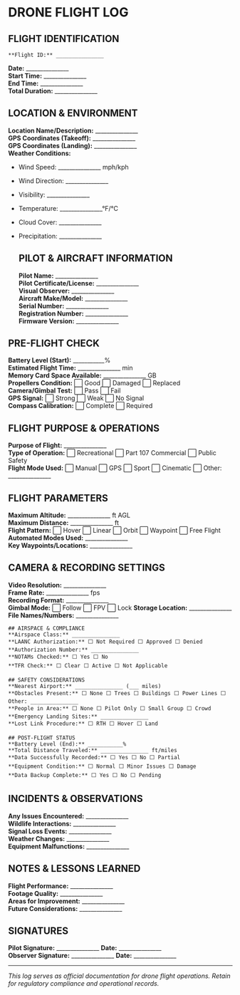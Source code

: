 # DRONE FLIGHT LOG

## FLIGHT IDENTIFICATION
    **Flight ID:** _______________  
**Date:** _______________  
**Start Time:** _______________  
**End Time:** _______________  
**Total Duration:** _______________

## LOCATION & ENVIRONMENT
**Location Name/Description:** _______________  
**GPS Coordinates (Takeoff):** _______________  
**GPS Coordinates (Landing):** _______________  
**Weather Conditions:**
- Wind Speed: _______________ mph/kph
- Wind Direction: _______________
- Visibility: _______________
- Temperature: _______________°F/°C
- Cloud Cover: _______________
- Precipitation: _______________

    ## PILOT & AIRCRAFT INFORMATION
    **Pilot Name:** _______________  
    **Pilot Certificate/License:** _______________  
    **Visual Observer:** _______________  
    **Aircraft Make/Model:** _______________  
    **Serial Number:** _______________  
    **Registration Number:** _______________  
    **Firmware Version:** _______________

## PRE-FLIGHT CHECK
**Battery Level (Start):** ___________%  
**Estimated Flight Time:** _______________ min  
**Memory Card Space Available:** _______________ GB  
**Propellers Condition:** ⬜ Good ⬜ Damaged ⬜ Replaced  
**Camera/Gimbal Test:** ⬜ Pass ⬜ Fail  
**GPS Signal:** ⬜ Strong ⬜ Weak ⬜ No Signal  
**Compass Calibration:** ⬜ Complete ⬜ Required  

## FLIGHT PURPOSE & OPERATIONS
**Purpose of Flight:** _______________  
**Type of Operation:** ⬜ Recreational ⬜ Part 107 Commercial ⬜ Public Safety  
**Flight Mode Used:** ⬜ Manual ⬜ GPS ⬜ Sport ⬜ Cinematic ⬜ Other: _______________

## FLIGHT PARAMETERS
**Maximum Altitude:** _______________ ft AGL  
**Maximum Distance:** _______________ ft  
**Flight Pattern:** ⬜ Hover ⬜ Linear ⬜ Orbit ⬜ Waypoint ⬜ Free Flight  
**Automated Modes Used:** _______________  
**Key Waypoints/Locations:** _______________

## CAMERA & RECORDING SETTINGS
**Video Resolution:** _______________  
**Frame Rate:** _______________ fps  
**Recording Format:** _______________  
**Gimbal Mode:** ⬜ Follow ⬜ FPV ⬜ Lock
**Storage Location:** _______________  
**File Names/Numbers:** _______________

    ## AIRSPACE & COMPLIANCE
    **Airspace Class:** _______________  
    **LAANC Authorization:** ⬜ Not Required ⬜ Approved ⬜ Denied  
    **Authorization Number:** _______________  
    **NOTAMs Checked:** ⬜ Yes ⬜ No  
    **TFR Check:** ⬜ Clear ⬜ Active ⬜ Not Applicable  

    ## SAFETY CONSIDERATIONS
    **Nearest Airport:** _______________ (___ miles)  
    **Obstacles Present:** ⬜ None ⬜ Trees ⬜ Buildings ⬜ Power Lines ⬜ Other: _______________  
    **People in Area:** ⬜ None ⬜ Pilot Only ⬜ Small Group ⬜ Crowd  
    **Emergency Landing Sites:** _______________  
    **Lost Link Procedure:** ⬜ RTH ⬜ Hover ⬜ Land  

    ## POST-FLIGHT STATUS
    **Battery Level (End):** ___________%  
    **Total Distance Traveled:** _______________ ft/miles  
    **Data Successfully Recorded:** ⬜ Yes ⬜ No ⬜ Partial  
    **Equipment Condition:** ⬜ Normal ⬜ Minor Issues ⬜ Damage  
    **Data Backup Complete:** ⬜ Yes ⬜ No ⬜ Pending  

## INCIDENTS & OBSERVATIONS
**Any Issues Encountered:** _______________  
**Wildlife Interactions:** _______________  
**Signal Loss Events:** _______________  
**Weather Changes:** _______________  
**Equipment Malfunctions:** _______________  

## NOTES & LESSONS LEARNED
**Flight Performance:** _______________  
**Footage Quality:** _______________  
**Areas for Improvement:** _______________  
**Future Considerations:** _______________  

## SIGNATURES
**Pilot Signature:** _______________ **Date:** _______________  
**Observer Signature:** _______________ **Date:** _______________  

---
*This log serves as official documentation for drone flight operations. Retain for regulatory compliance and operational records.*